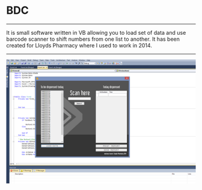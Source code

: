 # BDC
***
It is small software written in VB allowing you to load set of data and use barcode scanner to shift numbers from one list to another.
It has been created for Lloyds Pharmacy where I used to work in 2014.
***
![](BDC.png)
